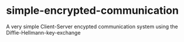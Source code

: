 simple-encrypted-communication
==============================

A very simple Client-Server encypted communication system using the Diffie-Hellmann-key-exchange
